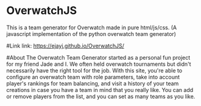 # OverwatchJS
This is a team generator for Overwatch made in pure html/js/css. (A javascript implementation of the python overwatch team generator)

#Link
link: https://ejayj.github.io/OverwatchJS/

#About
The Overwatch Team Generator started as a personal fun project for my friend Jade and I. We often held overwatch tournaments but didn't necessarily have the right tool for the job. With this site, you're able to configure an overwatch team with role parameters, take into account player's rankings for team balancing, and visit a history of your team creations in case you have a team in mind that you really like. You can add or remove players from the list, and you can set as many teams as you like.
